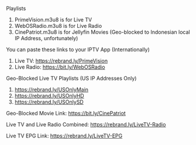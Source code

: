 Playlists
1. PrimeVision.m3u8 is for Live TV
2. WebOSRadio.m3u8 is for Live Radio
3. CinePatriot.m3u8 is for Jellyfin Movies (Geo-blocked to Indonesian local IP Address, unfortunately)

You can paste these links to your IPTV App (Internationally)
1. Live TV: https://rebrand.ly/PrimeVision
2. Live Radio: https://bit.ly/WebOSRadio

Geo-Blocked Live TV Playlists (US IP Addresses Only)
1. https://rebrand.ly/USOnlyMain
2. https://rebrand.ly/USOnlyHD
3. https://rebrand.ly/USOnlySD
   
Geo-Blocked Movie Link: https://bit.ly/CinePatriot

Live TV and Live Radio Combined: https://rebrand.ly/LiveTV-Radio

Live TV EPG Link: https://rebrand.ly/LiveTV-EPG

